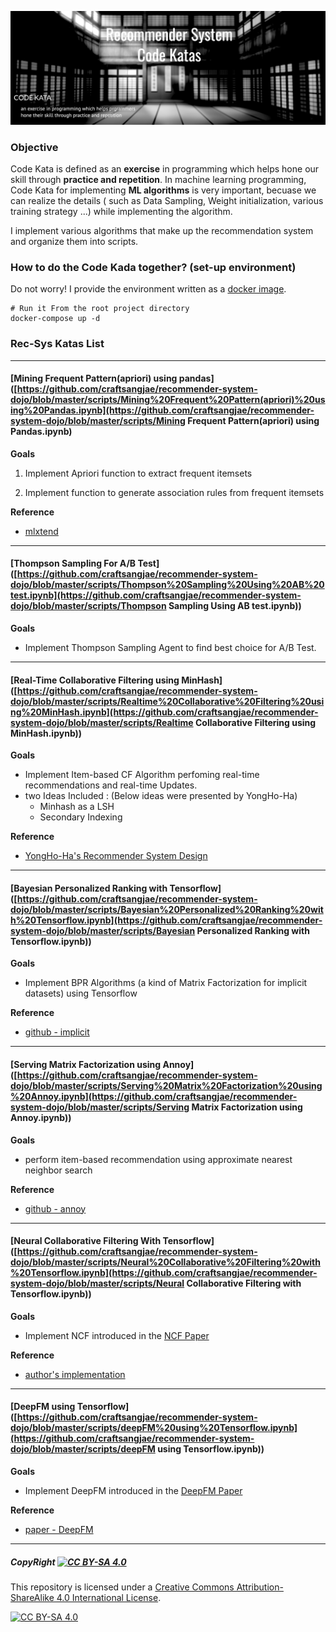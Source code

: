 ![header](./src/header.jpg)

### Objective

Code Kata is defined as an **exercise** in programming which helps hone our skill through **practice and repetition**. In machine learning programming, Code Kata for implementing **ML algorithms** is very important, becuase we can realize the details ( such as Data Sampling, Weight initialization, various training strategy ...) while implementing the algorithm. 

I implement various algorithms that make up the recommendation system and organize them into scripts.



### How to do the Code Kada together? (set-up environment)

Do not worry! I provide the environment written as a [docker image](https://hub.docker.com/repository/docker/craftsangjae/jupyter-dojo).

````shell
# Run it From the root project directory
docker-compose up -d
````



### Rec-Sys Katas List



----

#### [Mining Frequent Pattern(apriori) using pandas]([https://github.com/craftsangjae/recommender-system-dojo/blob/master/scripts/Mining%20Frequent%20Pattern(apriori)%20using%20Pandas.ipynb](https://github.com/craftsangjae/recommender-system-dojo/blob/master/scripts/Mining Frequent Pattern(apriori) using Pandas.ipynb)

**Goals**

1. Implement Apriori function to extract frequent itemsets

2. Implement function to generate association rules from frequent itemsets

**Reference**

* [mlxtend](http://rasbt.github.io/mlxtend/user_guide/frequent_patterns/association_rules/)

---

#### [Thompson Sampling For A/B Test]([https://github.com/craftsangjae/recommender-system-dojo/blob/master/scripts/Thompson%20Sampling%20Using%20AB%20test.ipynb](https://github.com/craftsangjae/recommender-system-dojo/blob/master/scripts/Thompson Sampling Using AB test.ipynb))

**Goals**

* Implement Thompson Sampling Agent to find best choice for A/B Test.



----

#### [Real-Time Collaborative Filtering using MinHash]([https://github.com/craftsangjae/recommender-system-dojo/blob/master/scripts/Realtime%20Collaborative%20Filtering%20using%20MinHash.ipynb](https://github.com/craftsangjae/recommender-system-dojo/blob/master/scripts/Realtime Collaborative Filtering using MinHash.ipynb))

**Goals**

* Implement Item-based CF Algorithm perfoming real-time recommendations and real-time Updates.
* two Ideas Included : (Below ideas were presented by YongHo-Ha)
  * Minhash as a LSH 
  * Secondary Indexing

**Reference** 

* [YongHo-Ha's Recommender System Design](https://www.slideshare.net/deview/261-52784785)



----

#### [Bayesian Personalized Ranking with Tensorflow]([https://github.com/craftsangjae/recommender-system-dojo/blob/master/scripts/Bayesian%20Personalized%20Ranking%20with%20Tensorflow.ipynb](https://github.com/craftsangjae/recommender-system-dojo/blob/master/scripts/Bayesian Personalized Ranking with Tensorflow.ipynb))

**Goals**

* Implement BPR Algorithms (a kind of Matrix Factorization for implicit datasets)  using Tensorflow

**Reference** 

* [github - implicit](https://github.com/benfred/implicit)



----

#### [Serving Matrix Factorization using Annoy]([https://github.com/craftsangjae/recommender-system-dojo/blob/master/scripts/Serving%20Matrix%20Factorization%20using%20Annoy.ipynb](https://github.com/craftsangjae/recommender-system-dojo/blob/master/scripts/Serving Matrix Factorization using Annoy.ipynb))

**Goals**

* perform item-based recommendation using approximate nearest neighbor search

**Reference**

* [github - annoy](https://github.com/spotify/annoy)



---

#### [Neural Collaborative Filtering With Tensorflow]([https://github.com/craftsangjae/recommender-system-dojo/blob/master/scripts/Neural%20Collaborative%20Filtering%20with%20Tensorflow.ipynb](https://github.com/craftsangjae/recommender-system-dojo/blob/master/scripts/Neural Collaborative Filtering with Tensorflow.ipynb))

**Goals**

* Implement NCF introduced in the [NCF Paper](https://arxiv.org/abs/1708.05031)

**Reference**

* [author's implementation](https://github.com/hexiangnan/neural_collaborative_filtering)



---

#### [DeepFM using Tensorflow]([https://github.com/craftsangjae/recommender-system-dojo/blob/master/scripts/deepFM%20using%20Tensorflow.ipynb](https://github.com/craftsangjae/recommender-system-dojo/blob/master/scripts/deepFM using Tensorflow.ipynb))

**Goals**

* Implement DeepFM introduced in the [DeepFM Paper](https://arxiv.org/pdf/1703.04247.pdf)

**Reference**

* [paper - DeepFM](https://arxiv.org/pdf/1703.04247.pdf)



----

##### CopyRight [![CC BY-SA 4.0][cc-by-sa-shield]][cc-by-sa]

This repository is licensed under a [Creative Commons Attribution-ShareAlike 4.0 International License][cc-by-sa].

[![CC BY-SA 4.0][cc-by-sa-image]][cc-by-sa]

[cc-by-sa]: http://creativecommons.org/licenses/by-sa/4.0/
[cc-by-sa-image]: https://licensebuttons.net/l/by-sa/4.0/88x31.png
[cc-by-sa-shield]: https://img.shields.io/badge/License-CC%20BY--SA%204.0-lightgrey.svg


